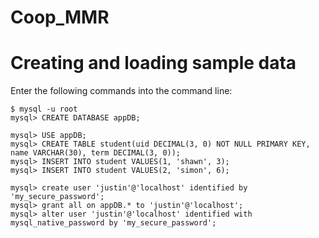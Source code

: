 # Coop_MMR

# Creating and loading sample data

Enter the following commands into the command line:

    $ mysql -u root
    mysql> CREATE DATABASE appDB;

    mysql> USE appDB;
    mysql> CREATE TABLE student(uid DECIMAL(3, 0) NOT NULL PRIMARY KEY, name VARCHAR(30), term DECIMAL(3, 0));
    mysql> INSERT INTO student VALUES(1, 'shawn', 3);
    mysql> INSERT INTO student VALUES(2, 'simon', 6);

    mysql> create user 'justin'@'localhost' identified by 'my_secure_password';
    mysql> grant all on appDB.* to 'justin'@'localhost';
    mysql> alter user 'justin'@'localhost' identified with mysql_native_password by 'my_secure_password';
